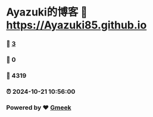 # Ayazuki的博客 :link: https://Ayazuki85.github.io 
### :page_facing_up: [3](https://Ayazuki85.github.io/tag.html) 
### :speech_balloon: 0 
### :hibiscus: 4319 
### :alarm_clock: 2024-10-21 10:56:00 
### Powered by :heart: [Gmeek](https://github.com/Meekdai/Gmeek)
